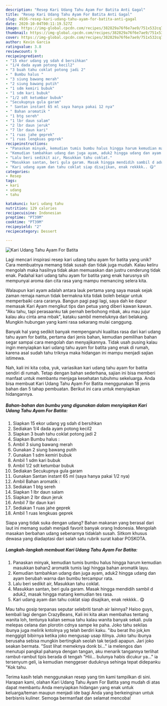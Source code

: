 ```yaml
---
description: "Resep Kari Udang Tahu Ayam For Batita Anti Gagal"
title: "Resep Kari Udang Tahu Ayam For Batita Anti Gagal"
slug: 4936-resep-kari-udang-tahu-ayam-for-batita-anti-gagal
date: 2020-10-04T00:11:19.527Z
image: https://img-global.cpcdn.com/recipes/382829a76f6e7ae9/751x532cq70/kari-udang-tahu-ayam-for-batita-foto-resep-utama.jpg
thumbnail: https://img-global.cpcdn.com/recipes/382829a76f6e7ae9/751x532cq70/kari-udang-tahu-ayam-for-batita-foto-resep-utama.jpg
cover: https://img-global.cpcdn.com/recipes/382829a76f6e7ae9/751x532cq70/kari-udang-tahu-ayam-for-batita-foto-resep-utama.jpg
author: Kevin Garcia
ratingvalue: 3.8
reviewcount: 9
recipeingredient:
- "15 ekor udang yg sdah d bersihkan"
- "1/4 dada ayam potong kecil2"
- "3 buah tahu coklat potong jadi 2"
- " Bumbu halus "
- "3 siung bawang merah"
- "2 siung bawang putih"
- "1 sdm kemiri bubuk"
- "1 sdm kari bubuk"
- "1/2 sdt ketumbar bubuk"
- "Secukupnya gula garam"
- " Santan instant 65 ml saya hanya pakai 12 nya"
- " Bahan aromatik "
- "1 btg sereh"
- "1 lbr daun salam"
- "2 lbr daun jeruk"
- "7 lbr daun kari"
- "1 ruas jahe geprek"
- "1 ruas lengkuas geprek"
recipeinstructions:
- "Panaskan minyak, kemudian tumis bumbu halus hingga harum kemudian masukkan bahan2 aromatik tumis lagi hingga bahan aromatik layu."
- "Kemudian tambahkan udang dan juga ayam, aduk2 hingga udang dan ayam berubah warna dan bumbu tercampur rata."
- "Lalu beri sedikit air, Masukkan tahu coklat."
- "Masukkan santan, beri gula garam. Masak hingga mendidih sambil d aduk2, masak hingga matang kemudian tes rasa."
- "Kari udang ayam dan tahu coklat siap disajikan, enak rekkkk.. 😋"
categories:
- Resep
tags:
- kari
- udang
- tahu

katakunci: kari udang tahu 
nutrition: 129 calories
recipecuisine: Indonesian
preptime: "PT39M"
cooktime: "PT39M"
recipeyield: "2"
recipecategory: Dessert

---
```



![Kari Udang Tahu Ayam For Batita](https://img-global.cpcdn.com/recipes/382829a76f6e7ae9/751x532cq70/kari-udang-tahu-ayam-for-batita-foto-resep-utama.jpg)

Lagi mencari inspirasi resep kari udang tahu ayam for batita yang unik? Cara membuatnya memang tidak susah dan tidak juga mudah. Kalau keliru mengolah maka hasilnya tidak akan memuaskan dan justru cenderung tidak enak. Padahal kari udang tahu ayam for batita yang enak harusnya sih mempunyai aroma dan cita rasa yang mampu memancing selera kita.

Walaupun kari ayam adalah antara lauk pertama yang saya masak sejak zaman remaja namun tidak bermakna kita tidak boleh belajar untuk memperbaiki cara caranya. Bangun pagi pagi lagi, saya dah ke dapur memasak Kari Ayam mengikut tips dan petua yang diberi kawan kawan. &#34;Aku tahu, tapi perasaanku tak pernah berbohong mbak, aku mau jujur kalau aku cinta ama mbak&#34;, kataku sambil memeluknya dari belakang. Mungkin hubungan yang kami rasa sekarang mulai canggung.

Banyak hal yang sedikit banyak mempengaruhi kualitas rasa dari kari udang tahu ayam for batita, pertama dari jenis bahan, kemudian pemilihan bahan segar sampai cara mengolah dan menyajikannya. Tidak usah pusing kalau ingin menyiapkan kari udang tahu ayam for batita yang enak di rumah, karena asal sudah tahu triknya maka hidangan ini mampu menjadi sajian istimewa.


Nah, kali ini kita coba, yuk, variasikan kari udang tahu ayam for batita sendiri di rumah. Tetap dengan bahan sederhana, sajian ini bisa memberi manfaat untuk membantu menjaga kesehatan tubuhmu sekeluarga. Anda bisa membuat Kari Udang Tahu Ayam For Batita menggunakan 18 jenis bahan dan 5 tahap pembuatan. Berikut ini cara untuk menyiapkan hidangannya.

<!--inarticleads1-->

##### Bahan-bahan dan bumbu yang digunakan dalam menyiapkan Kari Udang Tahu Ayam For Batita:

1. Siapkan 15 ekor udang yg sdah d bersihkan
1. Sediakan 1/4 dada ayam potong kecil2
1. Siapkan 3 buah tahu coklat potong jadi 2
1. Siapkan  Bumbu halus :
1. Ambil 3 siung bawang merah
1. Gunakan 2 siung bawang putih
1. Gunakan 1 sdm kemiri bubuk
1. Ambil 1 sdm kari bubuk
1. Ambil 1/2 sdt ketumbar bubuk
1. Sediakan Secukupnya gula garam
1. Gunakan  Santan instant 65 ml (saya hanya pakai 1/2 nya)
1. Ambil  Bahan aromatik :
1. Sediakan 1 btg sereh
1. Siapkan 1 lbr daun salam
1. Siapkan 2 lbr daun jeruk
1. Ambil 7 lbr daun kari
1. Sediakan 1 ruas jahe geprek
1. Ambil 1 ruas lengkuas geprek


Siapa yang tidak suka dengan udang? Bahan makanan yang berasal dari laut ini memang sudah menjadi favorit banyak orang Indonesia. Mengolah masakan berbahan udang sebenarnya tidaklah susah. Sitkom khusus dewasa yang diadaptasi dari salah satu rubrik surat kabar POSKOTA. 

<!--inarticleads2-->

##### Langkah-langkah membuat Kari Udang Tahu Ayam For Batita:

1. Panaskan minyak, kemudian tumis bumbu halus hingga harum kemudian masukkan bahan2 aromatik tumis lagi hingga bahan aromatik layu.
1. Kemudian tambahkan udang dan juga ayam, aduk2 hingga udang dan ayam berubah warna dan bumbu tercampur rata.
1. Lalu beri sedikit air, Masukkan tahu coklat.
1. Masukkan santan, beri gula garam. Masak hingga mendidih sambil d aduk2, masak hingga matang kemudian tes rasa.
1. Kari udang ayam dan tahu coklat siap disajikan, enak rekkkk.. 😋


Mau tahu gosip terpanas seputar selebriti tanah air lainnya? Haloo guys, kembali lagi dengan CrazyBeans, Kali ini kita akan membahas tentang wanita loh, tentunya kalian semua tahu kalau wanita banyak sekali. pula melepas celana dan plorotin cdnya sampe ke paha. Joko tahu sekilas ibunya juga melirik kntolnya yg telah berdiri kaku. &#34;ibu berat lho jok,km menggigit bibirnya ketika joko mengusap usap itilnya. Joko tahu ibunya berusaha sebisa mungkin bertingkah seolah tak terjadi apapun. Jari joko seakan bermata. &#34;Ssst lihat memeknya donk bi…&#34; ia melengos dan menutupi pangkal pahanya dengan tangan, aku menarik tangannya terlihat rambut-rambut tipis berada di tengah &#34;Hiii… bulunya habis dicukur ya…&#34; ia tersenyum geli, ia kemudian menggeser duduknya sehinga tepat didepanku &#34;Kok tahu. 

Terima kasih telah menggunakan resep yang tim kami tampilkan di sini. Harapan kami, olahan Kari Udang Tahu Ayam For Batita yang mudah di atas dapat membantu Anda menyiapkan hidangan yang enak untuk keluarga/teman maupun menjadi ide bagi Anda yang berkeinginan untuk berbisnis kuliner. Semoga bermanfaat dan selamat mencoba!
